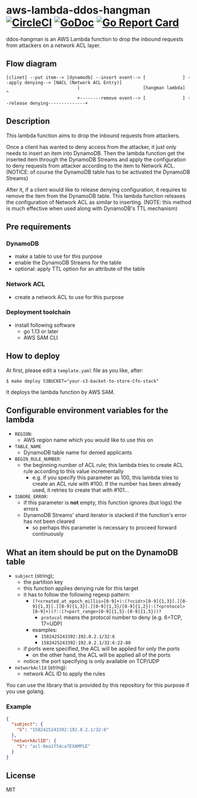 # aws-lambda-ddos-hangman [![CircleCI](https://circleci.com/gh/moznion/aws-lambda-ddos-hangman.svg?style=svg)](https://circleci.com/gh/moznion/aws-lambda-ddos-hangman) [![GoDoc](https://godoc.org/github.com/moznion/aws-lambda-ddos-hangman?status.svg)](https://godoc.org/github.com/moznion/aws-lambda-ddos-hangman) [![Go Report Card](https://goreportcard.com/badge/github.com/moznion/aws-lambda-ddos-hangman)](https://goreportcard.com/report/github.com/moznion/aws-lambda-ddos-hangman)

ddos-hangman is an AWS Lambda function to drop the inbound requests from attackers on a network ACL layer.

## Flow diagram

```
[clinet] --put item--> [dynamodb] --insert event--> [              ] --apply denying--> [NACL (Network ACL Entry)]
                           |                        [hangman lambda]                                ^
                           +--------remove event--> [              ] --release denying--------------+
```

## Description

This lambda function aims to drop the inbound requests from attackers.

Once a client has wanted to deny access from the attacker, it just only needs to insert an item into DynamoDB.
Then the lambda function get the inserted item through the DynamoDB Streams and apply the configuration
to deny requests from attacker according to the item to Network ACL.
(NOTICE: of course the DynamoDB table has to be activated the DynamoDB Streams)

After it, if a client would like to release denying configuration, it requires to remove the item from the DynamoDB table.
This lambda function releases the configuration of Network ACL as similar to inserting.
(NOTE: this method is much effective when used along with DynamoDB's TTL mechanism)

## Pre requirements

### DynamoDB

- make a table to use for this purpose
- enable the DynamoDB Streams for the table
- optional: apply TTL option for an attribute of the table

### Network ACL

- create a network ACL to use for this purpose

### Deployment toolchain

- install following software
  - go 1.13 or later
  - AWS SAM CLI

## How to deploy

At first, please edit a `template.yaml` file as you like, after:

```
$ make deploy S3BUCKET="your-s3-backet-to-store-Cfn-stack"
```

It deploys the lambda function by AWS SAM.

## Configurable environment variables for the lambda

- `REGION`:
  - AWS region name which you would like to use this on
- `TABLE_NAME`
  - DynamoDB table name for denied applicants
- `BEGIN_RULE_NUMBER`:
  - the beginning number of ACL rule; this lambda tries to create ACL rule according to this value incrementally
    - e.g. if you specify this parameter as 100, this lambda tries to create an ACL rule with #100. If the number has been already used, it retries to create that with #101...
- `IGNORE_ERROR`:
  - if this parameter is __not__ empty, this function ignores (but logs) the errors
  - DynamoDB Streams' shard iterator is stacked if the function's error has not been cleared
    - so perhaps this parameter is necessary to proceed forward continuously

## What an item should be put on the DynamoDB table

- `subject` (string);
  - the partition key
  - this function applies denying rule for this target
  - it has to follow the following regexp pattern:
    - `(?<created_at_epoch_millis>[0-9]+):(?<cidr>[0-9]{1,3}[.][0-9]{1,3}[.][0-9]{1,3}[.][0-9]{1,3}/[0-9]{1,2}):(?<protocol>[0-9]+)(?::(?<port_range>[0-9]{1,5}-[0-9]{1,5}))?`
      - `protocol` means the protocol number to deny (e.g. 6=TCP, 17=UDP)
    - examples:
      - `1582425243392:192.0.2.1/32:6`
      - `1582425243392:192.0.2.1/32:6:22-80`
  - if ports were specified, the ACL will be applied for only the ports
    - on the other hand, the ACL will be applied all of the ports
  - notice: the port specifying is only available on TCP/UDP
- `networkAclId` (string):
  - network ACL ID to apply the rules

You can use the library that is provided by this repository for this purpose if you use golang.

### Example

```json
{
  "subject": {
    "S": "1582425243392:192.0.2.1/32:6"
  },
  "networkAclID": {
    "S": "acl-0ea1f54ca7EXAMPLE"
  }
}
```

## License

MIT

